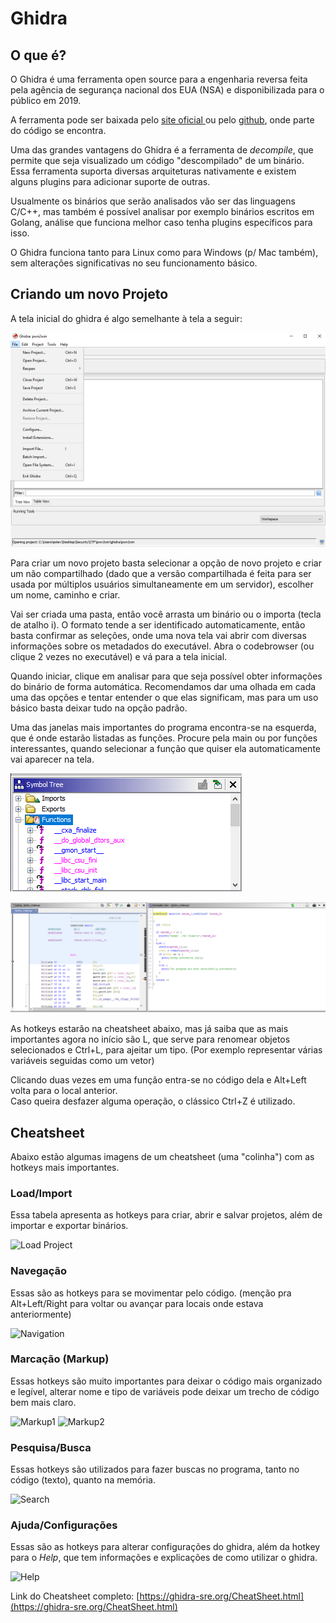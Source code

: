 # Ghidra

## O que é?

O Ghidra é uma ferramenta open source para a engenharia reversa feita pela agência de segurança nacional dos EUA \(NSA\) e disponibilizada para o público em 2019.

A ferramenta pode ser baixada pelo [site oficial ](https://ghidra-sre.org/)ou pelo [github](https://github.com/NationalSecurityAgency/ghidra), onde parte do código se encontra.

Uma das grandes vantagens do Ghidra é a ferramenta de _decompile_, que permite que seja visualizado um código "descompilado" de um binário. Essa ferramenta suporta diversas arquiteturas nativamente e existem alguns plugins para adicionar suporte de outras.

Usualmente os binários que serão analisados vão ser das linguagens C/C++, mas também é possível analisar por exemplo binários escritos em Golang, análise que funciona melhor caso tenha plugins específicos para isso.

O Ghidra funciona tanto para Linux como para Windows \(p/ Mac também\), sem alterações significativas no seu funcionamento básico.

## Criando um novo Projeto

A tela inicial do ghidra é algo semelhante à tela a seguir:

![](../.gitbook/assets/image%20%281%29.png)

Para criar um novo projeto basta selecionar a opção de novo projeto e criar um não compartilhado \(dado que a versão compartilhada é feita para ser usada por múltiplos usuários simultaneamente em um servidor\), escolher um nome, caminho e criar.

Vai ser criada uma pasta, então você arrasta um binário ou o importa \(tecla de atalho i\). O formato tende a ser identificado automaticamente, então basta confirmar as seleções, onde uma nova tela vai abrir com diversas informações sobre os metadados do executável. Abra o codebrowser \(ou clique 2 vezes no executável\) e vá para a tela inicial.

Quando iniciar, clique em analisar para que seja possível obter informações do binário de forma automática. Recomendamos dar uma olhada em cada uma das opções e tentar entender o que elas significam, mas para um uso básico basta deixar tudo na opção padrão.

Uma das janelas mais importantes do programa encontra-se na esquerda, que é onde estarão listadas as funções. Procure pela main ou por funções interessantes, quando selecionar a função que quiser ela automaticamente vai aparecer na tela.

![Janela de s&#xED;mbolos, onde encontram-se as fun&#xE7;&#xF5;es](../.gitbook/assets/image%20%282%29.png)

![O disassembly na tela da esquerda e o c&#xF3;digo decompilado na tela da direita](../.gitbook/assets/image%20%283%29.png)

As hotkeys estarão na cheatsheet abaixo, mas já saiba que as mais importantes agora no início são L, que serve para renomear objetos selecionados e Ctrl+L, para ajeitar um tipo. \(Por exemplo representar várias variáveis seguidas como um vetor\)

Clicando duas vezes em uma função entra-se no código dela e Alt+Left volta para o local anterior.  
Caso queira desfazer alguma operação, o clássico Ctrl+Z é utilizado.

## Cheatsheet

Abaixo estão algumas imagens de um cheatsheet \(uma "colinha"\) com as hotkeys mais importantes.

### Load/Import

Essa tabela apresenta as hotkeys para criar, abrir e salvar projetos, além de importar e exportar binários.

![Load Project](https://i.imgur.com/OBrbE8a.png)

### Navegação

Essas são as hotkeys para se movimentar pelo código. \(menção pra Alt+Left/Right para voltar ou avançar para locais onde estava anteriormente\)

![Navigation](https://i.imgur.com/kYmuMpU.png)

### Marcação \(Markup\)

Essas hotkeys são muito importantes para deixar o código mais organizado e legível, alterar nome e tipo de variáveis pode deixar um trecho de código bem mais claro.

![Markup1](https://i.imgur.com/YqylOj9.png) ![Markup2](https://i.imgur.com/8e3xSW9.png)

### Pesquisa/Busca

Essas hotkeys são utilizados para fazer buscas no programa, tanto no código \(texto\), quanto na memória.

![Search](https://i.imgur.com/npi0O8u.png)

### Ajuda/Configurações

Essas são as hotkeys para alterar configurações do ghidra, além da hotkey para o _Help_, que tem informações e explicações de como utilizar o ghidra.

![Help](https://i.imgur.com/OOKxuXA.png)

Link do Cheatsheet completo: [https://ghidra-sre.org/CheatSheet.html](https://ghidra-sre.org/CheatSheet.html)

